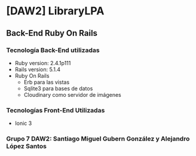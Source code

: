 # [DAW2] LibraryLPA

## Back-End Ruby On Rails

### Tecnología Back-End utilizadas
- Ruby version: 2.4.1p111
- Rails version: 5.1.4
- Ruby On Rails
	- Erb para las vistas
	- Sqlite3 para bases de datos
	- Cloudinary como servidor de imágenes

### Tecnologías Front-End Utilizadas
- Ionic 3
  
### Grupo 7 DAW2: Santiago Miguel Gubern González y Alejandro López Santos
